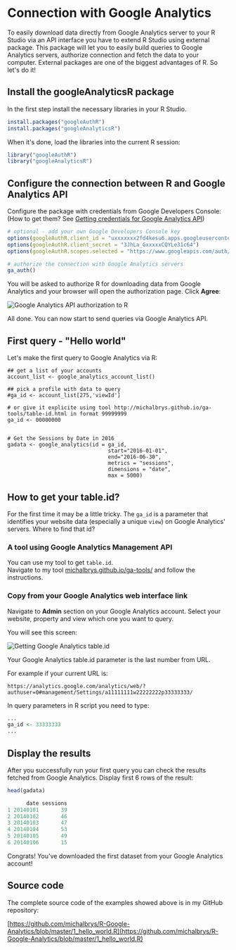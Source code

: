 # Connection with Google Analytics

To easily download data directly from Google Analytics server to your R Studio via an API interface you have to extend R Studio using external package. This package will let you to easily build queries to Google Analytics servers, authorize connection and fetch the data to your computer. External packages are one of the biggest advantages of R. So let's do it!

## Install the googleAnalyticsR package

In the first step install the necessary libraries in your R Studio.

```r
install.packages("googleAuthR")
install.packages("googleAnalyticsR")
```

When it's done, load the libraries into the current R session:

```r
library("googleAuthR")
library("googleAnalyticsR")
```

## Configure the connection between R and Google Analytics API

Configure the package with credentials from Google Developers Console: \(How to get them? See [Getting credentials for Google Analytics API](chapter1/gettingcredentialsfor_google_analytics_api_md_md_m.md)\)

```r
# optional - add your own Google Developers Console key
options(googleAuthR.client_id = "uxxxxxxx2fd4kesu6.apps.googleusercontent.com")
options(googleAuthR.client_secret = "3JhLa_GxxxxxCQYLe31c64")
options(googleAuthR.scopes.selected = "https://www.googleapis.com/auth/analytics")

# authorize the connection with Google Analytics servers
ga_auth()
```

You will be asked to authorize R for downloading data from Google Analytics and your browser will open the authorization page. Click **Agree**:

![Google Analytics API authorization to R](ga-authorize.png)

All done. You can now start to send queries via Google Analytics API.

## First query - "Hello world"

Let's make the first query to Google Analytics via R:

```
## get a list of your accounts
account_list <- google_analytics_account_list()

## pick a profile with data to query
#ga_id <- account_list[275,'viewId']

# or give it explicite using tool http://michalbrys.github.io/ga-tools/table-id.html in format 99999999
ga_id <- 00000000


# Get the Sessions by Date in 2016
gadata <- google_analytics(id = ga_id, 
                                start="2016-01-01", 
                                end="2016-06-30", 
                                metrics = "sessions", 
                                dimensions = "date", 
                                max = 5000)
```

## How to get your table.id?

For the first time it may be a little tricky. The `ga_id` is a parameter that identifies your website data \(especially a unique `view`\) on Google Analytics' servers. Where to find that id?

### A tool using Google Analytics Management API

You can use my tool to get `table.id`.  
Navigate to my tool [michalbrys.github.io\/ga-tools\/](http://michalbrys.github.io/ga-tools/table-id.html) and follow the instructions.

### Copy from your Google Analytics web interface link

Navigate to **Admin** section on your Google Analytics account. Select your website, property and view which one you want to query.

You will see this screen:

![Getting Google Analytics table.id](ga-table-id.png)

Your Google Analytics table.id parameter is the last number from URL.

For example if your current URL is:

`https://analytics.google.com/analytics/web/?authuser=0#management/Settings/a11111111w22222222p33333333/`

In query parameters in R script you need to type:

```r
...
ga_id <- 33333333
...
```

## Display the results

After you successfully run your first query you can check the results fetched from Google Analytics.
Display first 6 rows of the result:

```r
head(gadata)
```

```r
      date sessions
1 20140101       39
2 20140102       46
3 20140103       47
4 20140104       53
5 20140105       49
6 20140106       15
```

Congrats! You've downloaded the first dataset from your Google Analytics account!

## Source code

The complete source code of the examples showed above is in my GitHub repository:

[https://github.com/michalbrys/R-Google-Analytics/blob/master/1_hello_world.R](https://github.com/michalbrys/R-Google-Analytics/blob/master/1_hello_world.R)



